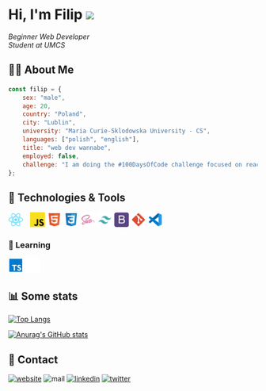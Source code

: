 # Hi, I'm Filip <img src="https://media.giphy.com/media/hvRJCLFzcasrR4ia7z/giphy.gif" width="25px">

<em>Beginner Web Developer</br>Student at UMCS</em>

## 👨‍💻 About Me

```javascript
const filip = {
	sex: "male",
	age: 20,
	country: "Poland",
	city: "Lublin",
	university: "Maria Curie-Sklodowska University - CS",
	languages: ["polish", "english"],
	title: "web dev wannabe",
	employed: false,
	challenge: "I am doing the #100DaysOfCode challenge focused on react and algorithms",
};
```

## 🔧 Technologies & Tools

<img src="https://github.com/fkozlicki/fkozlicki/blob/main/icons/react.svg" width="30" style="margin-right: 10px;" /> <img src="https://github.com/fkozlicki/fkozlicki/blob/main/icons/js.svg" width="30"/> <img src="https://github.com/fkozlicki/fkozlicki/blob/main/icons/html.svg" width="30" /> <img src="https://github.com/fkozlicki/fkozlicki/blob/main/icons/css.svg" width="30" /> <img src="https://github.com/fkozlicki/fkozlicki/blob/main/icons/sass.svg" width="30" /> <img src="https://github.com/fkozlicki/fkozlicki/blob/main/icons/tw.svg" width="30"/> <img src="https://github.com/fkozlicki/fkozlicki/blob/main/icons/bs.svg" width="30"/> <img src="https://github.com/fkozlicki/fkozlicki/blob/main/icons/git.svg" width="30"/> <img src="https://github.com/fkozlicki/fkozlicki/blob/main/icons/vscode.svg" width="30"/>

### 📒 Learning

<img src="https://github.com/fkozlicki/fkozlicki/blob/main/icons/ts.svg" width="30" /> <img src="https://github.com/fkozlicki/fkozlicki/blob/main/icons/next.svg" width="30" />

## 📊 Some stats

[![Top Langs](https://github-readme-stats.vercel.app/api/top-langs/?username=fkozlicki&layout=compact&theme=tokyonight)](https://github.com/fkozlicki/github-readme-stats)

[![Anurag's GitHub stats](https://github-readme-stats.vercel.app/api?username=fkozlicki&theme=tokyonight)](https://github.com/fkozlicki/github-readme-stats)

## 📝 Contact

<a href="https://kozlicki.com" target="_blank"><img src="https://img.shields.io/static/v1?label=&labelColor=ffffff&message=kozlicki&color=%23000000&style=flat&logo=google-chrome&logoColor=%23000000" alt="website" /></a>
<img src="https://img.shields.io/badge/-filip.kozlickii@gmail.com-c14438?style=flat&logo=Gmail&logoColor=white" alt="mail" />
<a href="https://www.linkedin.com/in/fkozlicki/" target="_blank" ><img src="https://img.shields.io/badge/-fkozlicki-0072b1?style=flat&logo=Linkedin&logoColor=white" alt="linkedin" /></a>
<a href="https://twitter.com/intent/follow?screen_name=fkozlicki" target="_blank"><img src="https://img.shields.io/badge/-@FKozlicki-00acee?style=flat&logo=Twitter&logoColor=white" alt="twitter" /></a>
